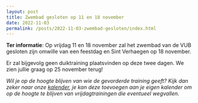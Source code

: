 ```yaml
---
layout: post
title: Zwembad gesloten op 11 en 18 november
date: 2022-11-03
permalink: /posts/2022-11-03-zwembad-gesloten/index.html
---
```

**Ter informatie**: Op vrijdag 11 en 18 november zal het zwembad van de VUB gesloten zijn omwille van een feestdag
en Sint Verhaegen op 18 november. 

Er zal bijgevolg geen duiktraining plaatsvinden op deze twee dagen. We zien jullie graag op 25 november terug! 

*Wil je op de hoogte blijven van wie de gevorderde training geeft? Kijk dan zeker naar onze [kalender](/calendar), je kan deze toevoegen aan je eigen kalender
om op de hoogte te blijven van vrijdagtrainingen die eventueel wegvallen.*
